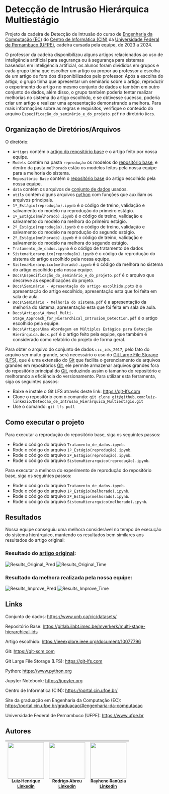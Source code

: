# Detecção de Intrusão Hierárquica Multiestágio

Projeto da cadeira de Detecção de Intrusão do curso de [Engenharia da Computação (EC)](https://portal.cin.ufpe.br/graduacao/#engenharia-da-computacao) do [Centro de Informática (CIN)](https://portal.cin.ufpe.br/) da [Universidade Federal de Pernambuco (UFPE)](https://www.ufpe.br/), cadeira cursada pela equipe, de 2023 a 2024. 

O professor da cadeira disponibilizou alguns artigos relacionados ao uso de inteligência artificial para segurança ou à segurança para sistemas baseados em inteligência artificial, os alunos foram divididos em grupos e cada grupo tinha que escolher um artigo ou propor ao professor a escolha de um artigo de fora dos disponibilizados pelo professor. Após a escolha do artigo, o grupo tinha que apresentar um seminário sobre o artigo, reproduzir o experimento do artigo no mesmo conjunto de dados e também em outro conjunto de dados, além disso, o grupo também poderia tentar realizar melhorias no sistema do artigo escolhido, e se obtivesse sucesso, poderia criar um artigo e realizar uma apresentação demonstrando a melhora. Para mais informações sobre as regras e requisitos, verifique o conteúdo do arquivo `Especificação_do_seminário_e_do_projeto.pdf` no diretório `Docs`.

## Organização de Diretórios/Arquivos

O diretório:
 - `Artigos` contém o [artigo do repositório base](https://ieeexplore.ieee.org/document/10077796) e o artigo feito por nossa equipe.
 - `Models` contém na pasta `reprodução` os modelos do [repositório base](https://gitlab.ilabt.imec.be/mverkerk/multi-stage-hierarchical-ids), e dentro da pasta `melhorado` estão os modelos feitos pela nossa equipe para a melhoria do sistema.
 - `Repositório Base` contém o [repositório base](https://gitlab.ilabt.imec.be/mverkerk/multi-stage-hierarchical-ids) do artigo escolhido pela nossa equipe.
 - `data` contém os arquivos de [conjunto de dados](https://www.unb.ca/cic/datasets/) usados.
 - `utils` contém alguns arquivos [python](https://www.python.org) com funções que auxiliam os arquivos principais.
 - `1º_Estágio(reprodução).ipynb` é o código de treino, validação e salvamento do modelo na reprodução do primeiro estágio.
 - `1º_Estágio(melhorado).ipynb` é o código de treino, validação e salvamento do modelo na melhora do primeiro estágio.
 - `2º_Estágio(reprodução).ipynb` é o código de treino, validação e salvamento do modelo na reprodução do segundo estágio.
 - `2º_Estágio(melhorado).ipynb` é o código de treino, validação e salvamento do modelo na melhora do segundo estágio.
 - `Tratamento_de_dados.ipynb` é o código de tratamento de dados
 - `SistemaHierarquico(reprodução).ipynb` é o código da reprodução do sistema do artigo escolhido pela nossa equipe.
 - `SistemaHierarquico(melhorado).ipynb` é o código da melhora no sistema do artigo escolhido pela nossa equipe.
 - `Docs\Especificação_do_seminário_e_do_projeto.pdf` é o arquivo que descreve as especificações do projeto.
 - `Docs\Seminário - Apresentação do artigo escolhido.pptx` é a apresentação do artigo escolhido, apresentação esta que foi feita em sala de aula.
 - `Docs\Seminário - Melhoria do sistema.pdf` é a apresentação da melhoria do sistema, apresentação esta que foi feita em sala de aula.
 - `Docs\Artigos\A_Novel_Multi-Stage_Approach_for_Hierarchical_Intrusion_Detection.pdf` é o artigo escolhido pela equipe.
 - `Docs\Artigos\Uma Abordagem em Múltiplos Estágios para Detecção Hierárquica.docx.pdf` é o artigo feito pela equipe, que também é considerado como relatório do projeto de forma geral.

Para obter o arquivo do conjunto de dados `cic_ids_2017`, pelo fato do arquivo ser muito grande, será necessário o uso do [Git Large File Storage (LFS)](https://git-lfs.com), que é uma extensão do [Git](https://git-scm.com) que facilita o gerenciamento de arquivos grandes em repositórios [Git](https://git-scm.com), ele permite armazenar arquivos grandes fora do repositório principal do [Git](https://git-scm.com), reduzindo assim o tamanho do repositório e melhorando a eficiência do versionamento. Para utilizar esta ferramenta, siga os seguintes passos:
- Baixe e instale o Git LFS através deste link: https://git-lfs.com
- Clone o repositório com o comando: `git clone git@github.com:luiz-linkezio/Deteccao_de_Intrusao_Hierarquica_Multiestagio.git`
- Use o comando: `git lfs pull`

## Como executar o projeto

Para executar a reprodução do repositório base, siga os seguintes passos:
- Rode o código do arquivo `Tratamento_de_dados.ipynb`.
- Rode o código do arquivo `1º_Estágio(reprodução).ipynb`.
- Rode o código do arquivo `2º_Estágio(reprodução).ipynb`.
- Rode o código do arquivo `SistemaHierarquico(reprodução).ipynb`.

Para executar a melhora do experimento de reprodução do repositório base, siga os seguintes passos:
- Rode o código do arquivo `Tratamento_de_dados.ipynb`.
- Rode o código do arquivo `1º_Estágio(melhorado).ipynb`.
- Rode o código do arquivo `2º_Estágio(melhorado).ipynb`.
- Rode o código do arquivo `SistemaHierarquico(melhorado).ipynb`.

## Resultados

Nossa equipe conseguiu uma melhora considerável no tempo de execução do sistema hierárquico, mantendo os resultados bem similares aos resultados do artigo original:

### Resultado do [artigo original](https://ieeexplore.ieee.org/document/10077796):
![Results_Original_Pred](https://github.com/luiz-linkezio/Deteccao_de_Intrusao_Hierarquica_Multiestagio/assets/125787137/4c17f40c-60aa-4cb0-a567-38e5e62f49ea)
![Results_Original_Time](https://github.com/luiz-linkezio/Deteccao_de_Intrusao_Hierarquica_Multiestagio/assets/125787137/98dcf131-1e44-4ab3-8472-c1be621f8639)


### Resultado da melhora realizada pela nossa equipe:
![Results_Improve_Pred](https://github.com/luiz-linkezio/Deteccao_de_Intrusao_Hierarquica_Multiestagio/assets/125787137/1793fad0-ffdc-49da-a97c-06bc24590e24)
![Results_Improve_Time](https://github.com/luiz-linkezio/Deteccao_de_Intrusao_Hierarquica_Multiestagio/assets/125787137/4a2e24dc-5ff0-41ad-9d49-d8177cb6814e)


## Links

Conjunto de dados: https://www.unb.ca/cic/datasets/

Repositório Base: https://gitlab.ilabt.imec.be/mverkerk/multi-stage-hierarchical-ids

Artigo escolhido: https://ieeexplore.ieee.org/document/10077796

Git: https://git-scm.com

Git Large File Storage (LFS): https://git-lfs.com

Python: https://www.python.org

Jupyter Notebook: https://jupyter.org

Centro de Informática (CIN): https://portal.cin.ufpe.br/

Site da graduação em Engenharia da Computação (EC): https://portal.cin.ufpe.br/graduacao/#engenharia-da-computacao

Universidade Federal de Pernambuco (UFPE): https://www.ufpe.br

## Autores

| [<img src="https://github.com/luiz-linkezio.png" width=115><br><sub>Luiz Henrique</sub><br>](https://github.com/luiz-linkezio) <sub>[Linkedin](https://www.linkedin.com/in/lhbas/)</sub> | [<img src="https://github.com/Raafm.png" width=115><br><sub>Rodrigo Abreu</sub><br>](https://github.com/Raafm) <sub>[Linkedin](https://www.linkedin.com/in/rodrigo-abreu-/)</sub> | [<img src="https://github.com/Rayhene.png" width=115><br><sub>Rayhene Ranúzia</sub><br>](https://github.com/Rayhene) <sub>[Linkedin](https://www.linkedin.com/in/rayhene/)</sub> |
| :-----------------------------------------------------------------------------------------------------------------------------------------------------------------------------------------------------------------------------------------------------------------------------------------------------------------------------------------------------: | :-----------------------------------------------------------------------------------------------------------------------------------------------------------------------------------------------------------------------------------------------------------------------------------------------------------------------------------------------------------: | :-----------------------------------------------------------------------------------------------------------------------------------------------------------------------------------------------------------------------------------------------------------------------------------------------------------------------------------------------------------: |
